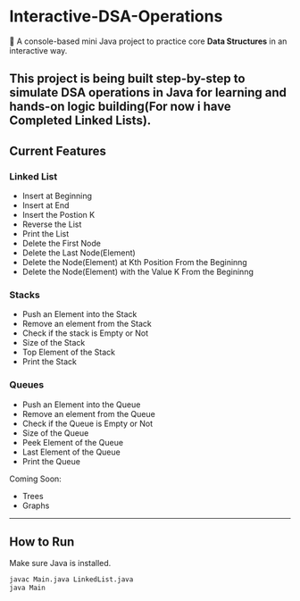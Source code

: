# Interactive-DSA-Operations

🎯 A console-based mini Java project to practice core **Data Structures** in an interactive way.

This project is being built step-by-step to simulate DSA operations in Java for learning and hands-on logic building(For now i have Completed Linked Lists).
---

## Current Features

### Linked List
- Insert at Beginning
- Insert at End
- Insert the Postion K
- Reverse the List
- Print the List
- Delete the First Node
- Delete the Last Node(Element)
- Delete the Node(Element) at Kth Position From the Begininng
- Delete the Node(Element) with the Value K From the Begininng
### Stacks 
- Push an Element into the Stack
- Remove an element from the Stack
- Check if the stack is Empty or Not
- Size of the Stack
- Top Element of the Stack
- Print the Stack
### Queues
- Push an Element into the Queue
- Remove an element from the Queue
- Check if the Queue is Empty or Not
- Size of the Queue
- Peek Element of the Queue
- Last Element of the Queue
- Print the Queue


Coming Soon:
- Trees
- Graphs

---

## How to Run
Make sure Java is installed.

```bash
javac Main.java LinkedList.java
java Main
